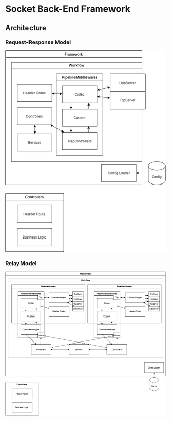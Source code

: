 # Socket Back-End Framework

## Architecture

### Request-Response Model

![architecture](img/arch.drawio.png)

### Relay Model

![architecture](img/arch.relay.drawio.png)
